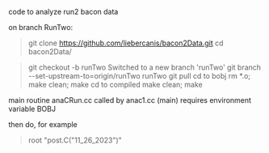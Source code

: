 code to analyze run2 bacon data

on branch RunTwo:

> git clone https://github.com/liebercanis/bacon2Data.git
> cd bacon2Data/

> git checkout -b runTwo
    Switched to a new branch 'runTwo'
>git branch --set-upstream-to=origin/runTwo runTwo
> git pull
cd to bobj
>rm *.o;
> make clean; make
cd to compiled
>make clean; make

main routine anaCRun.cc called by anac1.cc (main) requires environment variable BOBJ

then do, for example
>root "post.C(\"11_26_2023\")"
